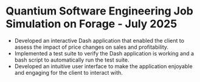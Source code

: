 # Quantium Software Engineering Job Simulation on Forage - July 2025

 * Developed an interactive Dash application that enabled the client to assess
   the impact of price changes on sales and profitability.
 * Implemented a test suite to verify the Dash application is working and a bash
   script to automatically run the test suite.
 * Developed an intuitive user interface to make the application enjoyable and
   engaging for the client to interact with.
